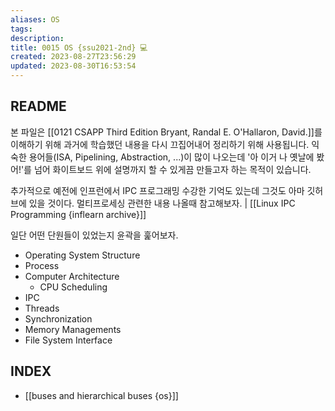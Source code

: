 ```yaml
---
aliases: OS
tags: 
description:
title: 0015 OS {ssu2021-2nd} 💻
created: 2023-08-27T23:56:29
updated: 2023-08-30T16:53:54
---
```


## README

본 파일은 [[0121 CSAPP Third Edition Bryant, Randal E. O'Hallaron, David.]]를 이해하기 위해 과거에 학습했던 내용을 다시 끄집어내어 정리하기 위해 사용됩니다. 익숙한 용어들(ISA, Pipelining, Abstraction, ...)이 많이 나오는데 '아 이거 나 옛날에 봤어!'를 넘어 화이트보드 위에 설명까지 할 수 있게끔 만들고자 하는 목적이 있습니다. 

추가적으로 예전에 인프런에서 IPC 프로그래밍 수강한 기억도 있는데 그것도 아마 깃허브에 있을 것이다. 멀티프로세싱 관련한 내용 나올때 참고해보자. | [[Linux IPC Programming {inflearn archive}]]

일단 어떤 단원들이 있었는지 윤곽을 훑어보자.

- Operating System Structure
- Process
- Computer Architecture
	- CPU Scheduling
- IPC
- Threads
- Synchronization
- Memory Managements
- File System Interface

## INDEX

- [[buses and hierarchical buses {os}]]
